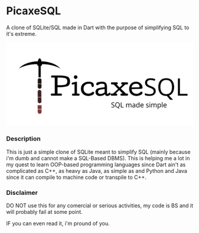 # PicaxeSQL
A clone of SQLite/SQL made in Dart with the purpose of simplifying SQL to it's extreme.

![Alt text](https://raw.githubusercontent.com/ThePoeticPoorMan/PicaxeSQL/main/Novo%20Projeto.png)
### Description

This is just a simple clone of SQLite meant to simplify SQL (mainly because i'm dumb
and cannot make a SQL-Based DBMS). This is helping me a lot in my quest to learn OOP-based 
programming languages since Dart ain't as complicated as C++, as heavy as Java, as simple 
as and Python and Java since it can compile to machine code or transpile to C++.

### Disclaimer

DO NOT use this for any comercial or serious activities, my code is BS and it will probably fail at some point.

IF you can even read it, i'm pround of you.

